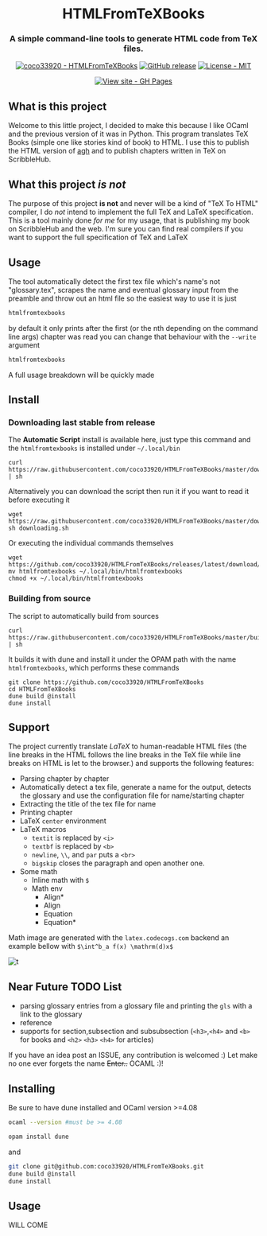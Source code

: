 <h1 align="center">HTMLFromTeXBooks</h1>
<h3 align="center">A simple command-line tools to generate HTML code from TeX files.</h3>

<div align="center">
<a href="https://github.com/coco33920/HTMLFromTeXBooks" title="Go to GitHub repo"><img src="https://img.shields.io/static/v1?label=coco33920&message=HTMLFromTeXBooks&color=55cdfc&logo=github&style=for-the-badge" alt="coco33920 - HTMLFromTeXBooks"></a>
<a href="https://github.com/coco33920/HTMLFromTeXBooks/releases/latest/"><img src="https://img.shields.io/github/release/coco33920/HTMLFromTeXBooks?include_prereleases=&sort=semver&color=55cdfc&style=for-the-badge" alt="GitHub release"></a>
<a href="LICENSE"><img src="https://img.shields.io/badge/License-MIT-55cdfc?style=for-the-badge" alt="License - MIT"></a>

<a href="https://doc.nwa2coco.fr"><img src="https://img.shields.io/badge/View-Documentation-f7a8d8?style=for-the-badge" alt="View site - GH Pages"></a>
</div>

## What is this project
Welcome to this little project, I decided to make this because I like OCaml and the previous version of it was in Python. This program
translates TeX Books (simple one like stories kind of book) to HTML. I use this to publish the HTML version of [agh](https://agh.nwa2coco.fr) and to publish chapters written in TeX on ScribbleHub.

## What this project *is not*
The purpose of this project **is not** and never will be a kind of "TeX To HTML" compiler, I do *not* intend to implement the full TeX
and LaTeX specification. This is a tool mainly done *for me* for my usage, that is publishing my book on ScribbleHub and the web. I'm sure you can find real compilers if you want to support 
the full specification of TeX and LaTeX


## Usage
The tool automatically detect the first tex file which's name's not "glossary.tex", scrapes the name and eventual glossary
input from the preamble and throw out an html file so the easiest way to use it is just
```bash
htmlfromtexbooks
```
by default it only prints after the first (or the nth depending on the command line args) chapter was read you can change that 
behaviour with the `--write` argument
```bash
htmlfromtexbooks
```
A full usage breakdown will be quickly made


## Install
### Downloading last stable from release
The **Automatic Script** install is available here, just type this command and the `htmlfromtexbooks` is installed under `~/.local/bin`
```shell
curl https://raw.githubusercontent.com/coco33920/HTMLFromTeXBooks/master/downloading.sh | sh
```

Alternatively you can download the script then run it if you want to read it before executing it
```shell
wget https://raw.githubusercontent.com/coco33920/HTMLFromTeXBooks/master/downloading.sh
sh downloading.sh
```

Or executing the individual commands themselves
```shell 
wget https://github.com/coco33920/HTMLFromTeXBooks/releases/latest/download/htmlfromtexbooks
mv htmlfromtexbooks ~/.local/bin/htmlfromtexbooks
chmod +x ~/.local/bin/htmlfromtexbooks
```

### Building from source
The script to automatically build from sources 
```shell
curl https://raw.githubusercontent.com/coco33920/HTMLFromTeXBooks/master/building.sh | sh
```  

It builds it with dune and install it under the OPAM path with the name `htmlfromtexbooks`, which 
performs these commands  
```shell
git clone https://github.com/coco33920/HTMLFromTeXBooks
cd HTMLFromTeXBooks
dune build @install 
dune install
```

## Support
The project currently translate *LaTeX* to human-readable HTML files (the line breaks in the HTML follows the line breaks in the TeX file while line breaks on HTML is let to the browser.) and supports the following features:

- Parsing chapter by chapter
- Automatically detect a tex file, generate a name for the output, detects the glossary and use the configuration file for name/starting chapter
- Extracting the title of the tex file for name
- Printing chapter
- LaTeX `center` environment
- LaTeX macros
  - `textit` is replaced by `<i>`
  - `textbf` is replaced by `<b>`
  -  `newline`, `\\`, and `par` puts a `<br>`
  - `bigskip` closes the paragraph and open another one.
- Some math
  - Inline math with `$`
  - Math env 
    - Align*
    - Align
    - Equation
    - Equation*
  
Math image are generated with the `latex.codecogs.com` backend an example bellow with `$\int^b_a f(x) \mathrm(d)x$`

![t](https://latex.codecogs.com/svg.image?\begin{equation}\int^b_af(x)\mathrm(d)x\end{equation})  

  
## Near Future TODO List
* parsing glossary entries from a glossary file and printing the `gls` with a link to the glossary 
* reference
* supports for section,subsection and subsubsection (`<h3>`,`<h4>` and `<b>` for books and `<h2>` `<h3>` `<h4>` for articles)

If you have an idea post an ISSUE, any contribution is welcomed :)
Let make no one ever forgets the name ~~Enter..~~ OCAML :)!

## Installing
Be sure to have dune installed and OCaml version >=4.08
```bash
ocaml --version #must be >= 4.08
```
```bash
opam install dune
```
and
```bash
git clone git@github.com:coco33920/HTMLFromTeXBooks.git
dune build @install
dune install
```

## Usage
WILL COME

